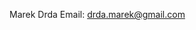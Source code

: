 Marek Drda
Email: drda.marek@gmail.com

<!---
marekdrda/marekdrda is a ✨ special ✨ repository because its `README.md` (this file) appears on your GitHub profile.
You can click the Preview link to take a look at your changes.
--->
